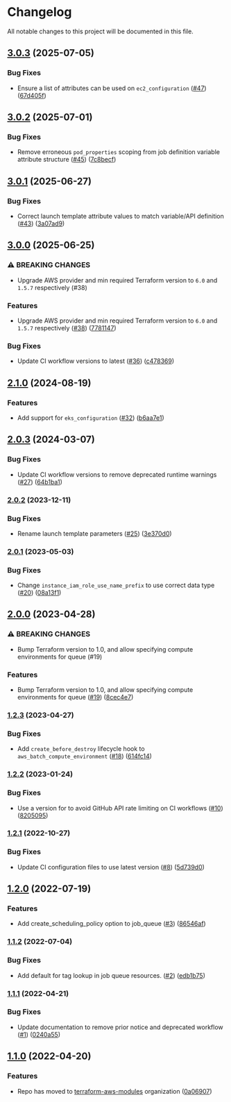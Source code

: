 # Changelog

All notable changes to this project will be documented in this file.

## [3.0.3](https://github.com/terraform-aws-modules/terraform-aws-batch/compare/v3.0.2...v3.0.3) (2025-07-05)


### Bug Fixes

* Ensure a list of attributes can be used on `ec2_configuration` ([#47](https://github.com/terraform-aws-modules/terraform-aws-batch/issues/47)) ([67d405f](https://github.com/terraform-aws-modules/terraform-aws-batch/commit/67d405f14892f314512ff09119513e9bcf81da91))

## [3.0.2](https://github.com/terraform-aws-modules/terraform-aws-batch/compare/v3.0.1...v3.0.2) (2025-07-01)


### Bug Fixes

* Remove erroneous `pod_properties` scoping from job definition variable attribute structure ([#45](https://github.com/terraform-aws-modules/terraform-aws-batch/issues/45)) ([7c8becf](https://github.com/terraform-aws-modules/terraform-aws-batch/commit/7c8becf486af35d9b14aa71299bc3c8f3b4fbe85))

## [3.0.1](https://github.com/terraform-aws-modules/terraform-aws-batch/compare/v3.0.0...v3.0.1) (2025-06-27)


### Bug Fixes

* Correct launch template attribute values to match variable/API definition ([#43](https://github.com/terraform-aws-modules/terraform-aws-batch/issues/43)) ([3a07ad9](https://github.com/terraform-aws-modules/terraform-aws-batch/commit/3a07ad9f7cbe90011c36ba75c209a81ee1d8b1c4))

## [3.0.0](https://github.com/terraform-aws-modules/terraform-aws-batch/compare/v2.1.0...v3.0.0) (2025-06-25)


### ⚠ BREAKING CHANGES

* Upgrade AWS provider and min required Terraform version to `6.0` and `1.5.7` respectively (#38)

### Features

* Upgrade AWS provider and min required Terraform version to `6.0` and `1.5.7` respectively ([#38](https://github.com/terraform-aws-modules/terraform-aws-batch/issues/38)) ([7781147](https://github.com/terraform-aws-modules/terraform-aws-batch/commit/778114769cb5b1b8096ccb701fc2db3ffee83362))


### Bug Fixes

* Update CI workflow versions to latest ([#36](https://github.com/terraform-aws-modules/terraform-aws-batch/issues/36)) ([c478369](https://github.com/terraform-aws-modules/terraform-aws-batch/commit/c478369fdc5a73bbe334b6159fbce7e9a0937198))

## [2.1.0](https://github.com/terraform-aws-modules/terraform-aws-batch/compare/v2.0.3...v2.1.0) (2024-08-19)


### Features

* Add support for `eks_configuration` ([#32](https://github.com/terraform-aws-modules/terraform-aws-batch/issues/32)) ([b6aa7e1](https://github.com/terraform-aws-modules/terraform-aws-batch/commit/b6aa7e107d1da94afb6453f787bc4d8898b2063e))

## [2.0.3](https://github.com/terraform-aws-modules/terraform-aws-batch/compare/v2.0.2...v2.0.3) (2024-03-07)


### Bug Fixes

* Update CI workflow versions to remove deprecated runtime warnings ([#27](https://github.com/terraform-aws-modules/terraform-aws-batch/issues/27)) ([64b1ba1](https://github.com/terraform-aws-modules/terraform-aws-batch/commit/64b1ba12df6c677b682f665f9a0a3c8c9dd8c750))

### [2.0.2](https://github.com/terraform-aws-modules/terraform-aws-batch/compare/v2.0.1...v2.0.2) (2023-12-11)


### Bug Fixes

* Rename launch template parameters ([#25](https://github.com/terraform-aws-modules/terraform-aws-batch/issues/25)) ([3e370d0](https://github.com/terraform-aws-modules/terraform-aws-batch/commit/3e370d06bf4a7303a2bde56c0344b2e092fb6b0e))

### [2.0.1](https://github.com/terraform-aws-modules/terraform-aws-batch/compare/v2.0.0...v2.0.1) (2023-05-03)


### Bug Fixes

* Change `instance_iam_role_use_name_prefix` to use correct data type ([#20](https://github.com/terraform-aws-modules/terraform-aws-batch/issues/20)) ([08a13f1](https://github.com/terraform-aws-modules/terraform-aws-batch/commit/08a13f1a2d7722fb89daf16f25398c4be205f3a9))

## [2.0.0](https://github.com/terraform-aws-modules/terraform-aws-batch/compare/v1.2.3...v2.0.0) (2023-04-28)


### ⚠ BREAKING CHANGES

* Bump Terraform version to 1.0, and allow specifying compute environments for queue (#19)

### Features

* Bump Terraform version to 1.0, and allow specifying compute environments for queue ([#19](https://github.com/terraform-aws-modules/terraform-aws-batch/issues/19)) ([8cec4e7](https://github.com/terraform-aws-modules/terraform-aws-batch/commit/8cec4e7ed047bc20e317b007abf67f4027532dc1))

### [1.2.3](https://github.com/terraform-aws-modules/terraform-aws-batch/compare/v1.2.2...v1.2.3) (2023-04-27)


### Bug Fixes

* Add `create_before_destroy` lifecycle hook to `aws_batch_compute_environment` ([#18](https://github.com/terraform-aws-modules/terraform-aws-batch/issues/18)) ([614fc14](https://github.com/terraform-aws-modules/terraform-aws-batch/commit/614fc14f1be07a21a5de7a8dc0f477bf001a3519))

### [1.2.2](https://github.com/terraform-aws-modules/terraform-aws-batch/compare/v1.2.1...v1.2.2) (2023-01-24)


### Bug Fixes

* Use a version for  to avoid GitHub API rate limiting on CI workflows ([#10](https://github.com/terraform-aws-modules/terraform-aws-batch/issues/10)) ([8205095](https://github.com/terraform-aws-modules/terraform-aws-batch/commit/8205095e4888aea3238d4f62c9a042839ccae39b))

### [1.2.1](https://github.com/terraform-aws-modules/terraform-aws-batch/compare/v1.2.0...v1.2.1) (2022-10-27)


### Bug Fixes

* Update CI configuration files to use latest version ([#8](https://github.com/terraform-aws-modules/terraform-aws-batch/issues/8)) ([5d739d0](https://github.com/terraform-aws-modules/terraform-aws-batch/commit/5d739d077ad5940b140cd071f7948f0c0b5d9623))

## [1.2.0](https://github.com/terraform-aws-modules/terraform-aws-batch/compare/v1.1.2...v1.2.0) (2022-07-19)


### Features

* Add create_scheduling_policy option to job_queue ([#3](https://github.com/terraform-aws-modules/terraform-aws-batch/issues/3)) ([86546af](https://github.com/terraform-aws-modules/terraform-aws-batch/commit/86546af08a5791149693374e9206fb5166914b37))

### [1.1.2](https://github.com/terraform-aws-modules/terraform-aws-batch/compare/v1.1.1...v1.1.2) (2022-07-04)


### Bug Fixes

* Add default for tag lookup in job queue resources. ([#2](https://github.com/terraform-aws-modules/terraform-aws-batch/issues/2)) ([edb1b75](https://github.com/terraform-aws-modules/terraform-aws-batch/commit/edb1b751913f612aa9e93891976ff677a3fee4fc))

### [1.1.1](https://github.com/terraform-aws-modules/terraform-aws-batch/compare/v1.1.0...v1.1.1) (2022-04-21)


### Bug Fixes

* Update documentation to remove prior notice and deprecated workflow ([#1](https://github.com/terraform-aws-modules/terraform-aws-batch/issues/1)) ([0240a55](https://github.com/terraform-aws-modules/terraform-aws-batch/commit/0240a554cb3be716339facc3e8d6f9e3711815d0))

## [1.1.0](https://github.com/clowdhaus/terraform-aws-batch/compare/v1.0.1...v1.1.0) (2022-04-20)


### Features

* Repo has moved to [terraform-aws-modules](https://github.com/terraform-aws-modules/terraform-aws-batch) organization ([0a06907](https://github.com/clowdhaus/terraform-aws-batch/commit/0a069071da5cc744cae2fbc3b335a9c918dd6357))
